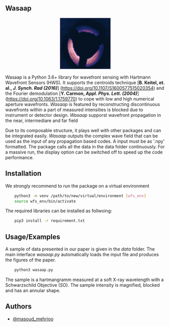 


## Wasaap

<p align="center">
  <img src="/shot(1).png" />
</p>

Wasaap is a Python 3.6+ library for wavefront sensing with 
Hartmann Wavefront Sensors (HWS). It supports the centroids technique
[**B. Keitel, et. al., _J. Synch. Rad (2016)_**] (https://doi.org/10.1107/S1600577515020354) and 
the Fourier demodulation [**Y. Carmon, _Appl. Phys. Lett. (2004)_**] (https://doi.org/10.1063/1.1759770)
to cope with low and high numerical aperture wavefronts.
_Wasaap_ is featured by reconstructing discontinuous wavefronts 
within a part of measured intensities is blocked due to instrument or detector design.
_Wasaap_ supporst wavefront propagation in the near, intermediare and far field


Due to its composable structure, it plays well with 
other packages and can be integrated easily. _Wasaap_ outputs the complex wave field that
can be used as the input of any propagation based codes. 
A input must be as '.npy' formatted. The package calls all the data 
in the data folder continuously. For a massive run,
the display option can be switched off to speed up the code performance.





## Installation



We strongly recommend to run the package on a virtual environment


```bash
    python3 -m venv /path/to/new/virtual/environment [wfs_env]
    source wfs_env/bin/activate
```

The required libraries can be installed as follwoing:


```bash
    pip3 install -r requirement.txt
```  
## Usage/Examples


A sample of data presented in our paper is given in the _data_ folder. 
The main interface _wasaap.py_ automatically loads the input file and
produces the figures of the paper. 

```python
    python3 wasaap.py
```

The sample is a hartmangramm measured at a soft X-ray wavelength 
with a Schwarzschild Objective (SO). The sample intensity is magnified,
blocked and has an annular shape. 
## Authors

- [@masoud_mehrjoo](https://www.linkedin.com/in/masoud-mehrjoo-232384141/)

